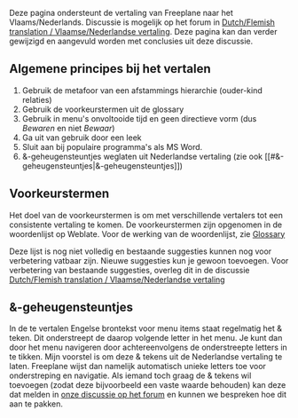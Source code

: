 Deze pagina ondersteunt de vertaling van Freeplane naar het Vlaams/Nederlands. Discussie is mogelijk op het forum in [Dutch/Flemish translation / Vlaamse/Nederlandse vertaling](https://sourceforge.net/p/freeplane/discussion/758437/thread/fe83a1fb/). Deze pagina kan dan verder gewijzigd en aangevuld worden met conclusies uit deze discussie.


## Algemene principes bij het vertalen

1. Gebruik de metafoor van een afstammings hierarchie (ouder-kind relaties)
2. Gebruik de voorkeurstermen uit de glossary
3. Gebruik in menu's onvoltooide tijd en geen directieve vorm (dus *Bewaren* en niet *Bewaar*)
4. Ga uit van gebruik door een leek 
5. Sluit aan bij populaire programma's als MS Word.
6. &-geheugensteuntjes weglaten uit Nederlandse vertaling (zie ook [[#&-geheugensteuntjes|&-geheugensteuntjes]])

## Voorkeurstermen
Het doel van de voorkeurstermen is om met verschillende vertalers tot een consistente vertaling te komen. De voorkeurstermen zijn opgenomen in de woordenlijst op Weblate. Voor de werking van de woordenlijst, zie [Glossary](Translation_How-To.md)

Deze lijst is nog niet volledig en bestaande suggesties kunnen nog voor verbetering vatbaar zijn. Nieuwe suggesties kun je gewoon toevoegen. Voor verbetering van bestaande suggesties, overleg dit in de discussie [Dutch/Flemish translation / Vlaamse/Nederlandse vertaling](https://sourceforge.net/p/freeplane/discussion/758437/thread/fe83a1fb/)

## &-geheugensteuntjes

In de te vertalen Engelse brontekst voor menu items staat regelmatig het & teken. Dit onderstreept de daarop volgende letter in het menu. Je kunt dan door het menu navigeren door achtereenvolgens de onderstreepte letters in te tikken. Mijn voorstel is om deze & tekens uit de Nederlandse vertaling te laten. Freeplane wijst dan namelijk automatisch unieke letters toe voor onderstreping en navigatie. Als iemand toch graag de & tekens wil toevoegen (zodat deze bijvoorbeeld een vaste waarde behouden) kan deze dat melden in [onze discussie op het forum](https://sourceforge.net/p/freeplane/discussion/758437/thread/fe83a1fb/) en kunnen we bespreken hoe dit aan te pakken.

<!-- ({Category:Translation}) -->

